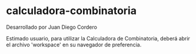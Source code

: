 # calculadora-combinatoria
Desarrollado por Juan Diego Cordero


Estimado usuario, para utilizar la Calculadora de Combinatoria, deberá abrir el archivo 'workspace' en su navegador de preferencia.
